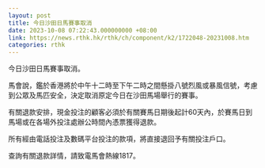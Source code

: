 ```yaml
---
layout: post
title: 今日沙田日馬賽事取消
date: 2023-10-08 07:22:43.000000000 +08:00
link: https://news.rthk.hk/rthk/ch/component/k2/1722048-20231008.htm
categories: rthk
---
```


今日沙田日馬賽事取消。
 
馬會說，鑑於香港將於中午十二時至下午二時之間懸掛八號烈風或暴風信號，考慮到公眾及馬匹安全，決定取消原定今日在沙田馬場舉行的賽事。
 
有關退款安排，現金投注的顧客必須於有關賽馬日期後起計60天內，於賽馬日到馬場或在各場外投注處辦公時間內憑票獲得退款。
 
所有經由電話投注及數碼平台投注的款項，將直接退回予有關投注戶口。
  
查詢有關退款詳情，請致電馬會熱線1817。
